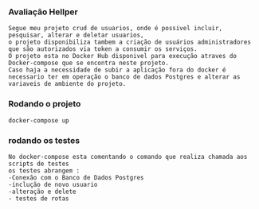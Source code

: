 ### Avaliação Hellper
    Segue meu projeto crud de usuarios, onde é possivel incluir, pesquisar, alterar e deletar usuarios,
    o projeto disponibiliza tambem a criação de usuários administradores que são autorizados via token a consumir os serviços.
    O projeto esta no Docker Hub disponivel para execução atraves do Docker-compose que se encontra neste projeto.
    Caso haja a necessidade de subir a aplicação fora do docker é necessario ter em operação o banco de dados Postgres e alterar as variaveis de ambiente do projeto. 

### Rodando o projeto

`docker-compose up`

### rodando os testes

    No docker-compose esta comentando o comando que realiza chamada aos scripts de testes
    os testes abrangem : 
    -Conexão com o Banco de Dados Postgres
    -inclução de novo usuario
    -alteração e delete
    - testes de rotas 